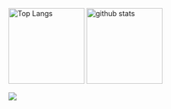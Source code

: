 <p align="left"> 
  <img alt="Top Langs" height="150px" src="https://github-readme-stats.vercel.app/api/top-langs/?username=katsunoritakahashi&layout=compact&show_icons=true&theme=onedark" />
  <img alt="github stats" height="150px" src="https://github-readme-stats.vercel.app/api?username=katsunoritakahashi&theme=onedark&show_icons=ture" />
</p>
 
 
![](https://github-profile-summary-cards.vercel.app/api/cards/profile-details?username=katsunoritakahashi&theme=nord_dark)
